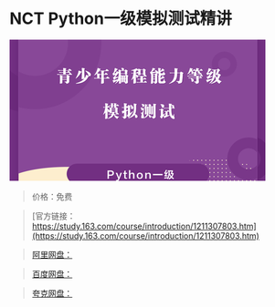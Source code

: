 # NCT Python一级模拟测试精讲

![img](../../../assets/study163/free/8933557ebaca4fe28d6d0949435b8687.jpg)

> 价格：免费

> [官方链接：https://study.163.com/course/introduction/1211307803.htm](https://study.163.com/course/introduction/1211307803.htm)

> [阿里网盘：]()

> [百度网盘：]()

> [夸克网盘：]()
